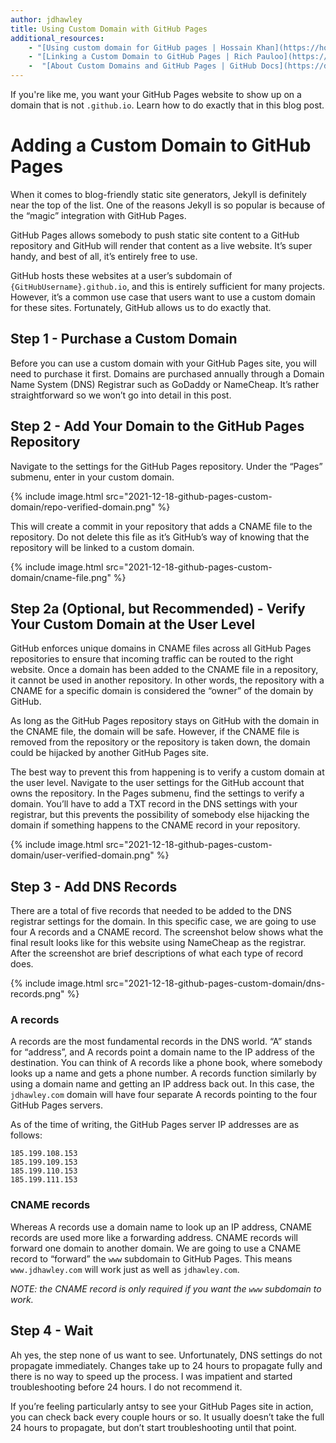 ```yaml
---
author: jdhawley
title: Using Custom Domain with GitHub Pages
additional_resources:
    - "[Using custom domain for GitHub pages | Hossain Khan](https://hossainkhan.medium.com/using-custom-domain-for-github-pages-86b303d3918a)"
    - "[Linking a Custom Domain to GitHub Pages | Rich Pauloo](https://richpauloo.github.io/2019-11-17-Linking-a-Custom-Domain-to-Github-Pages/)"
    -  "[About Custom Domains and GitHub Pages | GitHub Docs](https://docs.github.com/en/pages/configuring-a-custom-domain-for-your-github-pages-site/about-custom-domains-and-github-pages)"
---
```


If you're like me, you want your GitHub Pages website to show up on a domain that is not `.github.io`. Learn how to do exactly that in this blog post.

# Adding a Custom Domain to GitHub Pages

When it comes to blog-friendly static site generators, Jekyll is definitely near the top of the list. One of the reasons Jekyll is so popular is because of the “magic” integration with GitHub Pages.

GitHub Pages allows somebody to push static site content to a GitHub repository and GitHub will render that content as a live website. It’s super handy, and best of all, it’s entirely free to use.

GitHub hosts these websites at a user’s subdomain of `{GitHubUsername}.github.io`, and this is entirely sufficient for many projects. However, it’s a common use case that users want to use a custom domain for these sites. Fortunately, GitHub allows us to do exactly that.

## Step 1 - Purchase a Custom Domain

Before you can use a custom domain with your GitHub Pages site, you will need to purchase it first. Domains are purchased annually through a Domain Name System (DNS) Registrar such as GoDaddy or NameCheap. It’s rather straightforward so we won’t go into detail in this post.

## Step 2 - Add Your Domain to the GitHub Pages Repository

Navigate to the settings for the GitHub Pages repository. Under the “Pages” submenu, enter in your custom domain.

{% include image.html src="2021-12-18-github-pages-custom-domain/repo-verified-domain.png" %}

This will create a commit in your repository that adds a CNAME file to the repository. Do not delete this file as it’s GitHub’s way of knowing that the repository will be linked to a custom domain.

{% include image.html src="2021-12-18-github-pages-custom-domain/cname-file.png" %}

## Step 2a (Optional, but Recommended) - Verify Your Custom Domain at the User Level

GitHub enforces unique domains in CNAME files across all GitHub Pages repositories to ensure that incoming traffic can be routed to the right website. Once a domain has been added to the CNAME file in a repository, it cannot be used in another repository. In other words, the repository with a CNAME for a specific domain is considered the “owner” of the domain by GitHub.

As long as the GitHub Pages repository stays on GitHub with the domain in the CNAME file, the domain will be safe. However, if the CNAME file is removed from the repository or the repository is taken down, the domain could be hijacked by another GitHub Pages site.

The best way to prevent this from happening is to verify a custom domain at the user level. Navigate to the user settings for the GitHub account that owns the repository. In the Pages submenu, find the settings to verify a domain. You’ll have to add a TXT record in the DNS settings with your registrar, but this prevents the possibility of somebody else hijacking the domain if something happens to the CNAME record in your repository.

{% include image.html src="2021-12-18-github-pages-custom-domain/user-verified-domain.png" %}

## Step 3 - Add DNS Records

There are a total of five records that needed to be added to the DNS registrar settings for the domain. In this specific case, we are going to use four A records and a CNAME record. The screenshot below shows what the final result looks like for this website using NameCheap as the registrar. After the screenshot are brief descriptions of what each type of record does.

{% include image.html src="2021-12-18-github-pages-custom-domain/dns-records.png" %}

### A records

A records are the most fundamental records in the DNS world. “A” stands for “address”, and A records point a domain name to the IP address of the destination. You can think of A records like a phone book, where somebody looks up a name and gets a phone number. A records function similarly by using a domain name and getting an IP address back out. In this case, the `jdhawley.com` domain will have four separate A records pointing to the four GitHub Pages servers.

As of the time of writing, the GitHub Pages server IP addresses are as follows:
```
185.199.108.153
185.199.109.153
185.199.110.153
185.199.111.153
```

### CNAME records

Whereas A records use a domain name to look up an IP address, CNAME records are used more like a forwarding address. CNAME records will forward one domain to another domain. We are going to use a CNAME record to “forward” the `www` subdomain to GitHub Pages. This means `www.jdhawley.com` will work just as well as `jdhawley.com`.

*NOTE: the CNAME record is only required if you want the `www` subdomain to work.*

## Step 4 - Wait

Ah yes, the step none of us want to see. Unfortunately, DNS settings do not propagate immediately. Changes take up to 24 hours to propagate fully and there is no way to speed up the process. I was impatient and started troubleshooting before 24 hours. I do not recommend it.

If you’re feeling particularly antsy to see your GitHub Pages site in action, you can check back every couple hours or so. It usually doesn’t take the full 24 hours to propagate, but don’t start troubleshooting until that point.